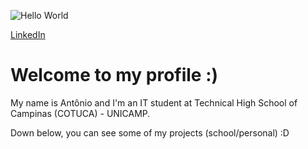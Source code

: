  ![Hello World](https://media2.giphy.com/media/26xBukhJ0i8KXADYc/giphy.gif)
 
 [LinkedIn](https://www.linkedin.com/in/ant%C3%B4nio-kotsubo-421aa01b7/)
# Welcome to my profile :)

My name is Antônio and I'm an IT student at Technical High School of Campinas (COTUCA) - UNICAMP.

Down below, you can see some of my projects (school/personal) :D
